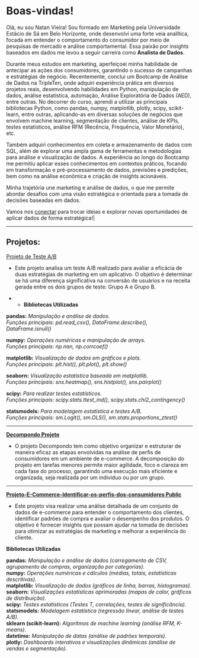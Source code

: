 # Boas-vindas!
Olá, eu sou Natan Vieira! Sou formado em Marketing pela Universidade Estácio de Sá em Belo Horizonte, onde desenvolvi uma forte veia analítica, focada em entender o comportamento do consumidor por meio de pesquisas de mercado e análise comportamental. Essa paixão por insights baseados em dados me levou a seguir carreira como **Analista de Dados**.

Durante meus estudos em marketing, aperfeiçoei minha habilidade de antecipar as ações dos consumidores, garantindo o sucesso de campanhas e estratégias de negócio. Recentemente, conclui um Bootcamp de Análise de Dados na TripleTen, onde adquiri experiência prática em diversos projetos reais, desenvolvendo habilidades em Python, manipulação de dados, análise estatística, automação, Análise Exploratória de Dados (AED), entre outras. No decorrer do curso, aprendi a utilizar as principais bibliotecas Python, como pandas, numpy, matplotlib, plotly, scipy, scikit-learn, entre outras, aplicando-as em diversas soluções de negócios que envolvem machine learning, segmentação de clientes, análise de KPIs, testes estatísticos, análise RFM (Recência, Frequência, Valor Monetário), etc.

Também adquiri conhecimentos em coleta e armazenamento de dados com SQL, além de explorar uma ampla gama de ferramentas e metodologias para análise e visualização de dados. A experiência ao longo do Bootcamp me permitiu aplicar esses conhecimentos em contextos práticos, focando em transformação e pré-processamento de dados, previsões e predições, bem como na análise econômica e criação de insights acionáveis.

Minha trajetória une marketing e análise de dados, o que me permite abordar desafios com uma visão estratégica e orientada para a tomada de decisões baseadas em dados.  

Vamos nos [conectar](https://www.linkedin.com/in/natanbittencourt/) para trocar ideias e explorar novas oportunidades de aplicar dados de forma estratégica!|
 
  -------
   
**Projetos:** 
 -------
[Projeto de Teste A/B](https://github.com/Bittencourt77/Projeto-de-Teste-AB.git)
- Este projeto analisa um teste A/B realizado para avaliar a eficácia de duas estratégias de marketing em um aplicativo. O objetivo é determinar se há uma diferença significativa na conversão de usuários e na receita gerada entre os dois grupos de teste: Grupo A e Grupo B.
  
- - **Bibliotecas Utilizadas**
   
**pandas:** *Manipulação e análise de dados.  
Funções principais: pd.read_csv(), DataFrame.describe(), DataFrame.isnull()*

**numpy:** *Operações numéricas e manipulação de arrays.  
Funções principais: np.nan, np.corrcoef()*

**matplotlib:** *Visualização de dados em gráficos e plots.  
Funções principais: plt.hist(), plt.plot(), plt.show()*

**seaborn:** *Visualização estatística baseada em matplotlib.  
Funções principais: sns.heatmap(), sns.histplot(), sns.pairplot()*

**scipy:** *Para realizar testes estatísticos.  
Funções principais: scipy.stats.ttest_ind(), scipy.stats.chi2_contingency()*

**statsmodels:** *Para modelagem estatística e testes A/B.  
Funções principais: sm.Logit(), sm.OLS(), sm.stats.proportions_ztest()*

-------

 [**Decompondo Projeto**](https://github.com/Bittencourt77/Decompondo.git)

- O projeto Decompondo tem como objetivo organizar e estruturar de maneira eficaz as etapas envolvidas na análise de perfis de consumidores em um ambiente de e-commerce. A decomposição do projeto em tarefas menores permite maior agilidade, foco e clareza em cada fase do processo, garantindo uma execução mais eficiente e organizada, seja realizada por um indivíduo ou por um grupo.  

-------

 [**Projeto-E-Commerce-Identificar-os-perfis-dos-consumidores
Public**](https://github.com/Bittencourt77/Projeto-E-Commerce-Identificar-os-perfis-dos-consumidores.git)

- Este projeto visa realizar uma análise detalhada de um conjunto de dados de e-commerce para entender o comportamento dos clientes, identificar padrões de compra e avaliar o desempenho dos produtos. O objetivo é fornecer insights que possam ajudar na tomada de decisões para otimizar as estratégias de marketing e melhorar a experiência do cliente.  

**Bibliotecas Utilizadas**  

**pandas:** *Manipulação e análise de dados (carregamento de CSV, agrupamento de compras, organização por categorias).*  
**numpy:** *Operações numéricas e cálculos (médias, totais, estatísticas descritivas).*  
**matplotlib:** *Visualização de dados (gráficos de linha, barras, histogramas).*  
**seaborn:** *Visualizações estatísticas aprimoradas (mapas de calor, gráficos de distribuição).*  
**scipy:** *Testes estatísticos (Testes T, correlações, testes de significância).*  
**statsmodels:** *Modelagem estatística (regressão linear, análise de testes A/B).*  
**sklearn (scikit-learn):** *Algoritmos de machine learning (análise RFM, K-means).*  
**datetime:** *Manipulação de datas (análise de padrões temporais).*  
**plotly:** *Dashboards interativos e visualizações dinâmicas (análise de vendas e segmentação).*




